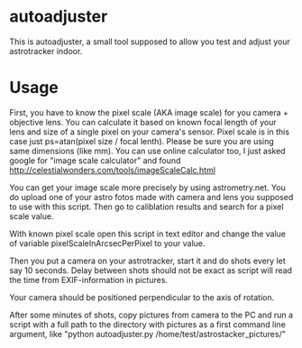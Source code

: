 # autoadjuster
This is autoadjuster, a small tool supposed to allow you test and adjust your astrotracker indoor.

# Usage
First, you have to know the pixel scale (AKA image scale) for you camera + objective lens. You can calculate it based on known focal length of your lens and size of a single pixel on your camera's sensor. Pixel scale is in this case just ps=atan(pixel size / focal lenth). Please be sure you are using same dimensions (like mm). You can use online calculator too, I just asked google for "image scale calculator" and found http://celestialwonders.com/tools/imageScaleCalc.html

You can get your image scale more precisely by using astrometry.net. You do upload one of your astro fotos made with camera and lens you supposed to use with this script. Then go to caliblation results and search for a pixel scale value.

With known pixel scale open this script in text editor and change the value of variable pixelScaleInArcsecPerPixel to your value.

Then you put a camera on your astrotracker, start it and do shots every let say 10 seconds. Delay between shots should not be exact as script will read the time from EXIF-information in pictures.

Your camera should be positioned perpendicular to the axis of rotation.

After some minutes of shots, copy pictures from camera to the PC and run a script with a full path to the directory with pictures as a first command line argument, like "python autoadjuster.py /home/test/astrostacker_pictures/"